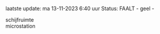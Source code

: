 laatste update: 
ma 13-11-2023  6:40   uur 
Status: FAALT - geel - 
<div class="service Y">schijfruimte</div><div class="service Y">microstation</div>